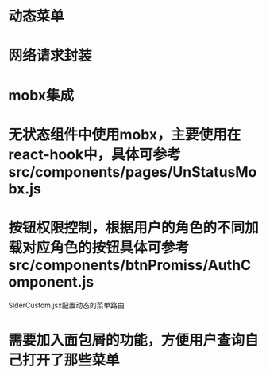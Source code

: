 # 动态菜单
# 网络请求封装
# mobx集成
# 无状态组件中使用mobx，主要使用在react-hook中，具体可参考src/components/pages/UnStatusMobx.js
# 按钮权限控制，根据用户的角色的不同加载对应角色的按钮具体可参考src/components/btnPromiss/AuthComponent.js
SiderCustom.jsx配置动态的菜单路由
# 需要加入面包屑的功能，方便用户查询自己打开了那些菜单
